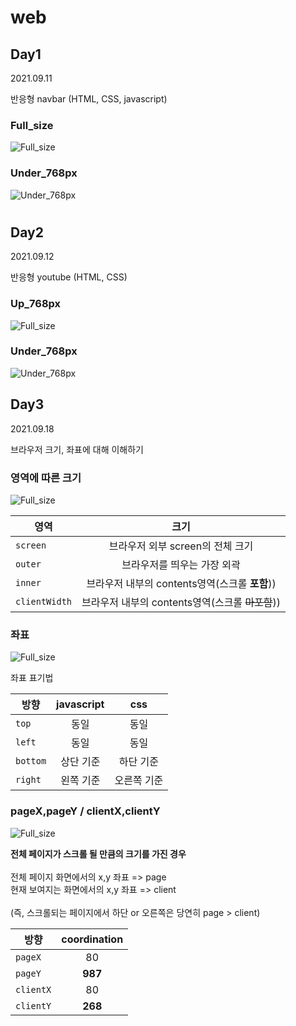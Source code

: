 # web

## Day1

2021.09.11

반응형 navbar (HTML, CSS, javascript)

### Full_size

![Full_size](navbar/capture/full_size.JPG)

### Under_768px

![Under_768px](navbar/capture/under_768px.JPG)

#

## Day2

2021.09.12

반응형 youtube (HTML, CSS)

### Up_768px

![Full_size](youtube/capture/Up_768px.JPG)

### Under_768px

![Under_768px](youtube/capture/Under_768px.JPG)

## Day3

2021.09.18

브라우저 크기, 좌표에 대해 이해하기

### 영역에 따른 크기

![Full_size](DreamCoding/capture/Window_size.JPG)

| 영역          |                       크기                       |
| ------------- | :----------------------------------------------: |
| `screen`      |         브라우저 외부 screen의 전체 크기         |
| `outer`       |           브라우저를 띄우는 가장 외곽            |
| `inner`       |  브라우저 내부의 contents영역(스크롤 **포함**))  |
| `clientWidth` | 브라우저 내부의 contents영역(스크롤 ~~마포함~~)) |

### 좌표

![Full_size](DreamCoding/capture/right_bottom_기준.JPG)

좌표 표기법

| 방향     | javascript |     css     |
| -------- | :--------: | :---------: |
| `top`    |    동일    |    동일     |
| `left`   |    동일    |    동일     |
| `bottom` | 상단 기준  |  하단 기준  |
| `right`  | 왼쪽 기준  | 오른쪽 기준 |

### pageX,pageY / clientX,clientY

![Full_size](DreamCoding/capture/coordinations.JPG "스크롤 되는 페이지")

**전체 페이지가 스크롤 될 만큼의 크기를 가진 경우**<br/><br/>
전체 페이지 화면에서의 x,y 좌표 => page<br/>
현재 보여지는 화면에서의 x,y 좌표 => client<br/><br/>
(즉, 스크롤되는 페이지에서 하단 or 오른쪽은 당연히 page > client)<br/>

| 방향      | coordination |
| --------- | :----------: |
| `pageX`   |      80      |
| `pageY`   |   **987**    |
| `clientX` |      80      |
| `clientY` |   **268**    |
